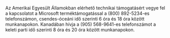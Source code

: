 Az Amerikai Egyesült Államokban elérhető technikai támogatásért vegye fel a kapcsolatot a Microsoft terméktámogatással a (800) 892-5234-es telefonszámon, csendes-óceáni idő szerinti 6 óra és 18 óra között munkanapokon. Kanadában hívja a (905) 568-9641-es telefonszámot a keleti parti idő szerinti 8 óra és 20 óra között munkanapokon.